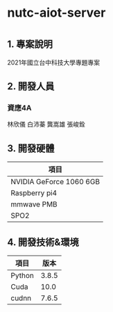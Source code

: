 # nutc-aiot-server
# 
## 1. 專案說明
2021年國立台中科技大學專題專案
## 2. 開發人員
### 資應4A
林欣儀
白沛蓁
龔嵩雄
張峻銓
## 3. 開發硬體
|項目|
|-----------|
|NVIDIA GeForce 1060 6GB|
|Raspberry pi4          |
|mmwave PMB             |
|SPO2                   |
## 4. 開發技術&環境
|項目     |版本      |
|---------|----------|
|Python   |     3.8.5|
|Cuda     |      10.0|
|cudnn    |     7.6.5|
